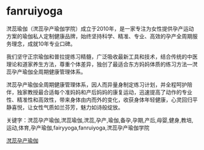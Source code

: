 # fanruiyoga

滼蕊瑜伽（滼蕊孕产瑜伽学院）成立于2010年，是一家专注为女性提供孕产运动方案的瑜伽私人定制健康品牌，始终坚持科学、精准、专业、高效的孕产全周期服务理念，成就10年专业口碑。

我们坚守正宗瑜伽和普拉提练习精髓，广泛吸收最新工具和技术，结合传统的中医理论和道家养生方法，尊重个体差异，独创了最适合东方妈妈体质的练习方法—滼蕊孕产瑜伽全周期健康管理体系。

滼蕊孕产瑜伽全周期健康管理体系，因人而异量身制定练习计划，并全程呵护陪伴，独家教授最合适每个准妈妈和产后妈妈的康复运动，迅速提高了动作的专业性、精准性和高效性，带来身体由内而外的变化，收获身体年轻健康，心灵回归平静喜悦，让女性气质如兰芬芳，魅力如诗般绽放。 

关键字：滼蕊孕产瑜伽,滼蕊瑜伽,滼蕊,孕产,瑜伽,备孕,孕期,产后,母婴,健身,教培,运动,体育,孕产瑜伽,fairyyoga,fanruiyoga,滼蕊孕产瑜伽学院

[滼蕊孕产瑜伽](http://www.fanruiyunchan.com/)
